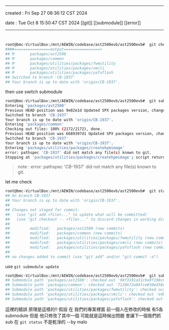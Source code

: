 -------------------------------------------------------------------------------
created	:   Fri Sep 27 08:36:12 CST 2024

date	:   Tue Oct  8 15:50:47 CST 2024
[[git]] [[submodule]] [[error]]

-------------------------------------------------------------------------------

#   #
```bash			================start================
root@bmc-VirtualBox:/mnt/AEWIN/codebase/ast2500evb/ast2500evb#  git checkout CB-1937
####================output================>
## M       packages/ast2500
## M       packages/common
## M       packages/utilities/packages/fwmutility
## M       packages/utilities/packages/vmcli
## M       packages/utilities/packages/yafuflash
## Switched to branch 'CB-1937'
## Your branch is up to date with 'origin/CB-1937'.
```
then use switch submodule
```bash			================start================
root@bmc-VirtualBox:/mnt/AEWIN/codebase/ast2500evb/ast2500evb#  git submodule foreach  git checkout CB-1937
Entering 'packages/ast2500'
Previous HEAD position was 9e82e1d Updated SPX packages version, changelog [skip ci]
Switched to branch 'CB-1937'
Your branch is up to date with 'origin/CB-1937'.
Entering 'packages/common'
Checking out files: 100% (2172/2172), done.
Previous HEAD position was 6689397d1 Updated SPX packages version, changelog [skip ci]
Switched to branch 'CB-1937'
Your branch is up to date with 'origin/CB-1937'.
Entering 'packages/utilities/packages/createhpmimage'
error: pathspec 'CB-1937' did not match any file(s) known to git.
Stopping at 'packages/utilities/packages/createhpmimage'; script returned non-zero status.
```
> note :  error: pathspec 'CB-1937' did not match any file(s) known to git.

let me check
```bash			================start================
root@bmc-VirtualBox:/mnt/AEWIN/codebase/ast2500evb/ast2500evb#  git status
## On branch CB-1937
## Your branch is up to date with 'origin/CB-1937'.
##
## Changes not staged for commit:
##   (use "git add <file>..." to update what will be committed)
##   (use "git checkout -- <file>..." to discard changes in working directory)
##
##         modified:   packages/ast2500 (new commits)
##         modified:   packages/common (new commits)
##         modified:   packages/utilities/packages/fwmutility (new commits)
##         modified:   packages/utilities/packages/vmcli (new commits)
##         modified:   packages/utilities/packages/yafuflash (new commits)
##
## no changes added to commit (use "git add" and/or "git commit -a")
```
use `git submodule update`
```bash			================start================
root@bmc-VirtualBox:/mnt/AEWIN/codebase/ast2500evb/ast2500evb#  git submodule update
## Submodule path 'packages/ast2500': checked out '98f3191a31c9a9f198c6508af048211b5502773f'
## Submodule path 'packages/common': checked out '7128672a04fce650e458d8956b3fbda40cef47d5'
## Submodule path 'packages/utilities/packages/fwmutility': checked out 'a8b4feb492aec6ccb80e5bffcbea5c4ed5bdf25d'
## Submodule path 'packages/utilities/packages/vmcli': checked out 'e4b9bc5828532f759a7b3e03314b5906d0f53088'
## Submodule path 'packages/utilities/packages/yafuflash': checked out '7cb91cb716d0204bf57b1018add37560869e35e8'
```

這裡的錯誤 原理是這樣的!!
假設 在 我們的專案裡面
前一個人在修改的時候
有5各submodule 但是 他只修改了其中一個
可能就是這時候出問題
會讓下一個我們抓sub
在 `git status` 不是乾淨的 --by malo

